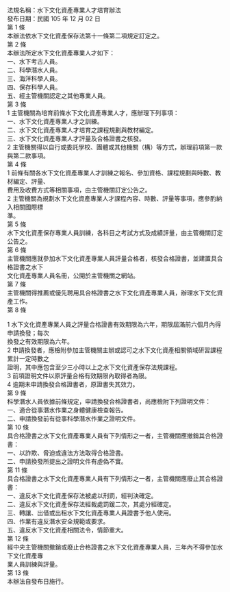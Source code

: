 法規名稱：水下文化資產專業人才培育辦法  
發布日期：民國 105 年 12 月 02 日  
第 1 條  
本辦法依水下文化資產保存法第十一條第二項規定訂定之。  
第 2 條  
本辦法所定水下文化資產專業人才如下：  
一、水下考古人員。  
二、科學潛水人員。  
三、海洋科學人員。  
四、保存科學人員。  
五、經主管機關認定之其他專業人員。  
第 3 條  
1 主管機關為培育前條水下文化資產專業人才，應辦理下列事項：  
一、水下文化資產專業人才之訓練。  
二、水下文化資產專業人才培育之課程規劃與教材編定。  
三、水下文化資產專業人才評量及合格證書之核發。  
2 主管機關得以自行或委託學校、團體或其他機關（構）等方式，辦理前項第一款與第二款事項。  
第 4 條  
1 前條有關各水下文化資產專業人才訓練之報名、參加資格、課程規劃與時數、教材編定、評量、  
費用及收費方式等相關事項，由主管機關訂定公告之。  
2 主管機關為規劃水下文化資產專業人才課程內容、時數、評量等事項，應參酌納入相關國際標  
準。  
第 5 條  
水下文化資產保存專業人員訓練，各科目之考試方式及成績評量，由主管機關訂定公告之。  
第 6 條  
主管機關應就參加水下文化資產專業人員評量合格者，核發合格證書，並建置具合格證書之水下  
文化資產專業人員名冊，公開於主管機關之網站。  
第 7 條  
主管機關得推薦或優先聘用具合格證書之水下文化資產專業人員，辦理水下文化資產工作。  
第 8 條  


1 水下文化資產專業人員之評量合格證書有效期限為六年，期限屆滿前六個月內得申請換發；每次  
換發之有效期限為六年。  
2 申請換發者，應檢附參加主管機關主辦或認可之水下文化資產相關領域研習課程累計一定時數之  
證明，其中應包含至少三小時以上之水下文化資產保存法規課程。  
3 前項證明文件以原評量合格有效期限內取得者為限。  
4 逾期未申請換發合格證書者，原證書失其效力。  
第 9 條  
科學潛水人員依據前條規定，申請換發合格證書者，尚應檢附下列證明文件：  
一、適合從事潛水作業之身體健康檢查報告。  
二、申請換發前有從事科學潛水作業之證明文件。  
第 10 條  
具合格證書之水下文化資產專業人員有下列情形之一者，主管機關應撤銷其合格證書：  
一、以詐欺、脅迫或違法方法取得合格證書。  
二、申請換發所提出之證明文件有虛偽不實。  
第 11 條  
具合格證書之水下文化資產專業人員有下列情形之一者，主管機關應廢止其合格證書：  
一、違反水下文化資產保存法被處以刑罰，經判決確定。  
二、違反水下文化資產保存法經裁處罰鍰二次，其處分經確定。  
三、轉讓、出借或出租水下文化資產專業人員證書予他人使用。  
四、作業有違反潛水安全規範或要求。  
五、違反水下文化資產相關法令，情節重大。  
第 12 條  
經中央主管機關撤銷或廢止合格證書之水下文化資產專業人員，三年內不得參加水下文化資產專  
業人員訓練與評量。  
第 13 條  
本辦法自發布日施行。  


